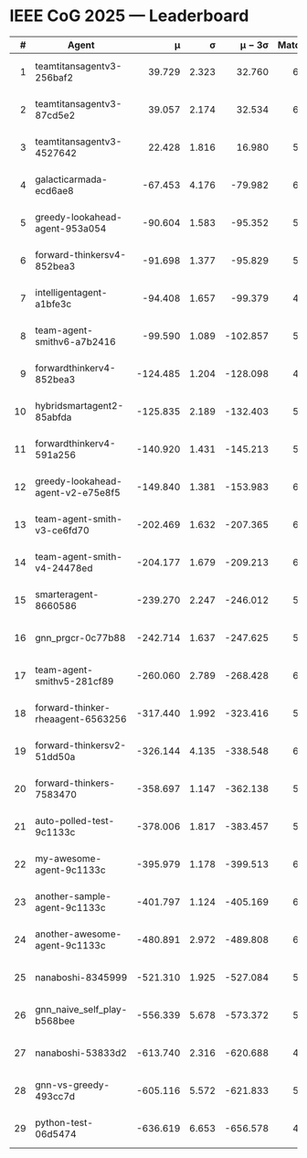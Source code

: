 # IEEE CoG 2025 — Leaderboard

| # | Agent | μ | σ | μ − 3σ | Matches | Updated |
|---:|---|---:|---:|---:|---:|---|
| 1 | teamtitansagentv3-256baf2 | 39.729 | 2.323 | 32.760 | 6188 | 2025-08-19 10:40 |
| 2 | teamtitansagentv3-87cd5e2 | 39.057 | 2.174 | 32.534 | 6032 | 2025-08-19 10:40 |
| 3 | teamtitansagentv3-4527642 | 22.428 | 1.816 | 16.980 | 5816 | 2025-08-19 10:40 |
| 4 | galacticarmada-ecd6ae8 | -67.453 | 4.176 | -79.982 | 6040 | 2025-08-19 10:40 |
| 5 | greedy-lookahead-agent-953a054 | -90.604 | 1.583 | -95.352 | 5748 | 2025-08-19 10:40 |
| 6 | forward-thinkersv4-852bea3 | -91.698 | 1.377 | -95.829 | 5159 | 2025-08-19 10:40 |
| 7 | intelligentagent-a1bfe3c | -94.408 | 1.657 | -99.379 | 4886 | 2025-08-19 10:40 |
| 8 | team-agent-smithv6-a7b2416 | -99.590 | 1.089 | -102.857 | 5820 | 2025-08-19 10:40 |
| 9 | forwardthinkerv4-852bea3 | -124.485 | 1.204 | -128.098 | 4876 | 2025-08-19 10:40 |
| 10 | hybridsmartagent2-85abfda | -125.835 | 2.189 | -132.403 | 5700 | 2025-08-19 10:40 |
| 11 | forwardthinkerv4-591a256 | -140.920 | 1.431 | -145.213 | 5375 | 2025-08-19 10:40 |
| 12 | greedy-lookahead-agent-v2-e75e8f5 | -149.840 | 1.381 | -153.983 | 6108 | 2025-08-19 10:40 |
| 13 | team-agent-smith-v3-ce6fd70 | -202.469 | 1.632 | -207.365 | 6602 | 2025-08-19 10:40 |
| 14 | team-agent-smith-v4-24478ed | -204.177 | 1.679 | -209.213 | 6262 | 2025-08-19 10:40 |
| 15 | smarteragent-8660586 | -239.270 | 2.247 | -246.012 | 5150 | 2025-08-19 10:40 |
| 16 | gnn_prgcr-0c77b88 | -242.714 | 1.637 | -247.625 | 5750 | 2025-08-19 10:40 |
| 17 | team-agent-smithv5-281cf89 | -260.060 | 2.789 | -268.428 | 6060 | 2025-08-19 10:40 |
| 18 | forward-thinker-rheaagent-6563256 | -317.440 | 1.992 | -323.416 | 5622 | 2025-08-19 10:40 |
| 19 | forward-thinkersv2-51dd50a | -326.144 | 4.135 | -338.548 | 6162 | 2025-08-19 10:40 |
| 20 | forward-thinkers-7583470 | -358.697 | 1.147 | -362.138 | 5500 | 2025-08-19 10:40 |
| 21 | auto-polled-test-9c1133c | -378.006 | 1.817 | -383.457 | 5580 | 2025-08-19 10:40 |
| 22 | my-awesome-agent-9c1133c | -395.979 | 1.178 | -399.513 | 6420 | 2025-08-19 10:40 |
| 23 | another-sample-agent-9c1133c | -401.797 | 1.124 | -405.169 | 6000 | 2025-08-19 10:40 |
| 24 | another-awesome-agent-9c1133c | -480.891 | 2.972 | -489.808 | 6560 | 2025-08-19 10:40 |
| 25 | nanaboshi-8345999 | -521.310 | 1.925 | -527.084 | 5140 | 2025-08-19 10:40 |
| 26 | gnn_naive_self_play-b568bee | -556.339 | 5.678 | -573.372 | 5020 | 2025-08-19 10:40 |
| 27 | nanaboshi-53833d2 | -613.740 | 2.316 | -620.688 | 4460 | 2025-08-19 10:40 |
| 28 | gnn-vs-greedy-493cc7d | -605.116 | 5.572 | -621.833 | 5020 | 2025-08-19 10:40 |
| 29 | python-test-06d5474 | -636.619 | 6.653 | -656.578 | 4850 | 2025-08-19 10:40 |
